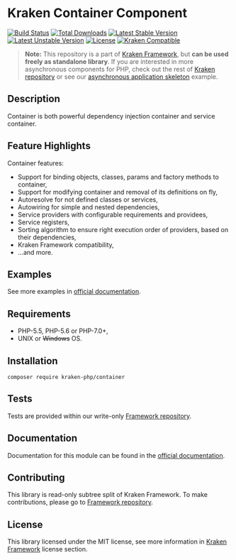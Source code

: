 # Kraken Container Component

[![Build Status](https://travis-ci.org/kraken-php/framework.svg)](https://travis-ci.org/kraken-php/framework)
[![Total Downloads](https://poser.pugx.org/kraken-php/container/downloads)](https://packagist.org/packages/kraken-php/container) 
[![Latest Stable Version](https://poser.pugx.org/kraken-php/container/v/stable)](https://packagist.org/packages/kraken-php/container) 
[![Latest Unstable Version](https://poser.pugx.org/kraken-php/container/v/unstable)](https://packagist.org/packages/kraken-php/container) 
[![License](https://poser.pugx.org/kraken-php/framework/license)](https://packagist.org/packages/kraken-php/framework)
[![Kraken Compatible](https://img.shields.io/badge/kraken-compatible-6b02af.svg)](https://github.com/kraken-php/framework)

> **Note:** This repository is a part of [Kraken Framework][3], but **can be used freely as standalone library**. If you 
are interested in more asynchronous components for PHP, check out the rest of [Kraken repository][5] or see our 
[asynchronous application skeleton][4] example.

## Description

Container is both powerful dependency injection container and service container.

## Feature Highlights

Container features:

* Support for binding objects, classes, params and factory methods to container,
* Support for modifying container and removal of its definitions on fly,
* Autoresolve for not defined classes or services,
* Autowiring for simple and nested dependencies,
* Service providers with configurable requirements and providees,
* Service registers,
* Sorting algorithm to ensure right execution order of providers, based on their dependencies,
* Kraken Framework compatibility,
* ...and more.

## Examples

See more examples in [official documentation][2].

## Requirements

* PHP-5.5, PHP-5.6 or PHP-7.0+,
* UNIX or ~~Windows~~ OS.

## Installation

```
composer require kraken-php/container
```

## Tests

Tests are provided within our write-only [Framework repository][3].

## Documentation

Documentation for this module can be found in the [official documentation][2].

## Contributing

This library is read-only subtree split of Kraken Framework. To make contributions, please go to [Framework repository][3].

## License

This library licensed under the MIT license, see more information in [Kraken Framework][3] license section.

[1]: http://kraken-php.com
[2]: http://kraken-php.com/docs/api-container
[3]: https://github.com/kraken-php/framework
[4]: https://github.com/kraken-php/kraken
[5]: https://github.com/kraken-php

